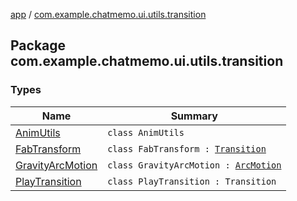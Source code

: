 [app](../index.md) / [com.example.chatmemo.ui.utils.transition](./index.md)

## Package com.example.chatmemo.ui.utils.transition

### Types

| Name | Summary |
|---|---|
| [AnimUtils](-anim-utils/index.md) | `class AnimUtils` |
| [FabTransform](-fab-transform/index.md) | `class FabTransform : `[`Transition`](https://developer.android.com/reference/android/transition/Transition.html) |
| [GravityArcMotion](-gravity-arc-motion/index.md) | `class GravityArcMotion : `[`ArcMotion`](https://developer.android.com/reference/android/transition/ArcMotion.html) |
| [PlayTransition](-play-transition/index.md) | `class PlayTransition : Transition` |
